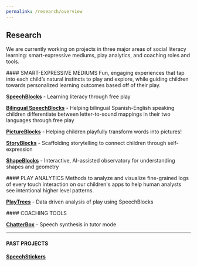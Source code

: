 ```yaml
---
permalink: /research/overview
---
```



## Research

We are currently working on projects in three major areas of social literacy learning: smart-expressive mediums, play analytics, and coaching roles and tools.


<div id="smart-expressive-mediums"></div>
#### SMART-EXPRESSIVE MEDIUMS
Fun, engaging experiences that tap into each child’s natural instincts to play and explore, while guiding children towards personalized learning outcomes based off of their play.

__[SpeechBlocks](/research/speechblocks)__ - Learning literacy through free play

__[Bilingual SpeechBlocks](/research/bilingual-speechblocks)__ - Helping bilingual Spanish-English speaking children differentiate between letter-to-sound mappings in their two languages through free play

__[PictureBlocks](/research/pictureblocks)__ - Helping children playfully transform words into pictures!

__[StoryBlocks](/research/storyblocks)__ - Scaffolding storytelling to connect children through self-expression

__[ShapeBlocks](/research/shapeblocks)__ - Interactive, AI-assisted observatory for understanding shapes and geometry

<div id="play-analytics"></div>
#### PLAY ANALYTICS
Methods to analyze and visualize fine-grained logs of every touch interaction on our children's apps to help human analysts see intentional higher level patterns.

__[PlayTrees](/research/playtrees)__ - Data driven analysis of play using SpeechBlocks


<div id="coaching-roles-and-tools"></div>
#### COACHING TOOLS

__[ChatterBox](/research/chatterbox)__ - Speech synthesis in tutor mode

<hr>

#### PAST PROJECTS

__[SpeechStickers](/research/speechstickers)__
